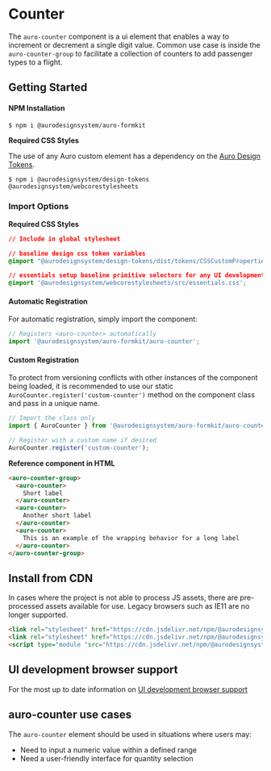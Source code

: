<!--
The README.md file is a compiled document. No edits should be made directly to this file.

README.md is created by running `npm run build:docs`.

This file is generated based on a template fetched from
`../../docs/templates/componentReadmeTemplate.md`
and copied to `./componentDocs/README.md` each time the docs are compiled.

The following sections are editable by making changes to the following files:

| SECTION                | DESCRIPTION                                       | FILE LOCATION                       |
|------------------------|---------------------------------------------------|-------------------------------------|
| Description            | Description of the component                      | `./docs/partials/description.md`    |
| Use Cases              | Examples for when to use this component           | `./docs/partials/useCases.md`       |
| Additional Information | For use to add any component specific information | `./docs/partials/readmeAddlInfo.md` |
| Component Example Code | HTML sample code of the components use            | `./apiExamples/basic.html`          |
-->

# Counter
<!-- AURO-GENERATED-CONTENT:START (FILE:src=./docs/partials/description.md) -->
<!-- The below content is automatically added from ./docs/partials/description.md -->
The `auro-counter` component is a ui element that enables a way to increment or decrement a single digit value. Common use case is inside the `auro-counter-group` to facilitate a collection of counters to add passenger types to a flight.
<!-- AURO-GENERATED-CONTENT:END -->
<!-- AURO-GENERATED-CONTENT:START (FILE:src=./docs/partials/readmeAddlInfo.md) -->
<!-- The below content is automatically added from ./docs/partials/readmeAddlInfo.md -->
<!-- AURO-GENERATED-CONTENT This file is to be used for any additional content that should be included in the README.md which is specific to this component. -->
<!-- AURO-GENERATED-CONTENT:END -->

## Getting Started
<!-- AURO-GENERATED-CONTENT:START (FILE:src=../../docs/templates/componentInstall.md) -->
<!-- The below content is automatically added from ../../docs/templates/componentInstall.md -->

#### NPM Installation

```shell
$ npm i @aurodesignsystem/auro-formkit
```

**Required CSS Styles**

The use of any Auro custom element has a dependency on the [Auro Design Tokens](https://auro.alaskaair.com/getting-started/developers/design-tokens).

```shell
$ npm i @aurodesignsystem/design-tokens @aurodesignsystem/webcorestylesheets 
```
<!-- AURO-GENERATED-CONTENT:END -->
<!-- AURO-GENERATED-CONTENT:START (FILE:src=../../docs/templates/gettingStarted.md) -->
<!-- The below content is automatically added from ../../docs/templates/gettingStarted.md -->

### Import Options

**Required CSS Styles**

```css
// Include in global stylesheet

// baseline design css token variables
@import "@aurodesignsystem/design-tokens/dist/tokens/CSSCustomProperties.css";

// essentials setup baseline primitive selectors for any UI development
@import '@aurodesignsystem/webcorestylesheets/src/essentials.css';
```

#### Automatic Registration

For automatic registration, simply import the component:

```javascript
// Registers <auro-counter> automatically
import '@aurodesignsystem/auro-formkit/auro-counter';
```

#### Custom Registration

To protect from versioning conflicts with other instances of the component being loaded, it is recommended to use our static `AuroCounter.register('custom-counter')` method on the component class and pass in a unique name.

```javascript
// Import the class only
import { AuroCounter } from '@aurodesignsystem/auro-formkit/auro-counter/class';

// Register with a custom name if desired
AuroCounter.register('custom-counter');
```
<!-- AURO-GENERATED-CONTENT:END -->
**Reference component in HTML**

<!-- AURO-GENERATED-CONTENT:START (CODE:src=./apiExamples/basic.html) -->
<!-- The below code snippet is automatically added from ./apiExamples/basic.html -->

```html
<auro-counter-group>
  <auro-counter>
    Short label
  </auro-counter>
  <auro-counter>
    Another short label
  </auro-counter>
  <auro-counter>
    This is an example of the wrapping behavior for a long label
  </auro-counter>
</auro-counter-group>
```
<!-- AURO-GENERATED-CONTENT:END -->

## Install from CDN
<!-- AURO-GENERATED-CONTENT:START (FILE:src=../../docs/templates/bundleInstallDescription.md) -->
<!-- The below content is automatically added from ../../docs/templates/bundleInstallDescription.md -->
In cases where the project is not able to process JS assets, there are pre-processed assets available for use. Legacy browsers such as IE11 are no longer supported.

```html
<link rel="stylesheet" href="https://cdn.jsdelivr.net/npm/@aurodesignsystem/design-tokens/dist/tokens/CSSCustomProperties.css" />
<link rel="stylesheet" href="https://cdn.jsdelivr.net/npm/@aurodesignsystem/webcorestylesheets/dist/bundled/essentials.css" />
<script type="module "src="https://cdn.jsdelivr.net/npm/@aurodesignsystem/auro-formkit@2.0.0-beta.52/auro-counter/+esm"></script>
```
<!-- AURO-GENERATED-CONTENT:END -->

## UI development browser support
<!-- AURO-GENERATED-CONTENT:START (REMOTE:url=https://raw.githubusercontent.com/AlaskaAirlines/WC-Generator/master/componentDocs/partials/browserSupport.md) -->
For the most up to date information on [UI development browser support](https://auro.alaskaair.com/support/browsersSupport)

<!-- AURO-GENERATED-CONTENT:END -->

## auro-counter use cases
<!-- AURO-GENERATED-CONTENT:START (FILE:src=./docs/partials/useCases.md) -->
<!-- The below content is automatically added from ./docs/partials/useCases.md -->
The `auro-counter` element should be used in situations where users may:

* Need to input a numeric value within a defined range
* Need a user-friendly interface for quantity selection
<!-- AURO-GENERATED-CONTENT:END -->
